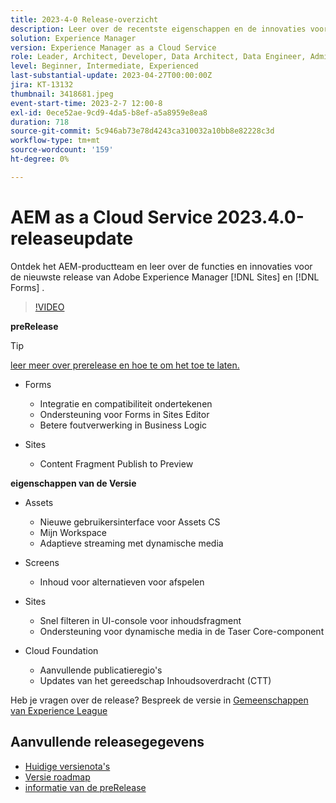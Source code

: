 ```yaml
---
title: 2023-4-0 Release-overzicht
description: Leer over de recentste eigenschappen en de innovaties voor 2023-2-0 versie voor Adobe Experience Manager  [!DNL Forms]  en  [!DNL Sites].
solution: Experience Manager
version: Experience Manager as a Cloud Service
role: Leader, Architect, Developer, Data Architect, Data Engineer, Admin, User
level: Beginner, Intermediate, Experienced
last-substantial-update: 2023-04-27T00:00:00Z
jira: KT-13132
thumbnail: 3418681.jpeg
event-start-time: 2023-2-7 12:00-8
exl-id: 0ece52ae-9cd9-4da5-b8ef-a5a8959e8ea8
duration: 718
source-git-commit: 5c946ab73e78d4243ca310032a10bb8e82228c3d
workflow-type: tm+mt
source-wordcount: '159'
ht-degree: 0%

---
```


# AEM as a Cloud Service 2023.4.0-releaseupdate

Ontdek het AEM-productteam en leer over de functies en innovaties voor de nieuwste release van Adobe Experience Manager [!DNL Sites] en [!DNL Forms] .

>[!VIDEO](https://video.tv.adobe.com/v/3418681/?learn=on)

**preRelease**

>[!TIP]
>
>[ leer meer over prerelease en hoe te om het toe te laten.](https://experienceleague.adobe.com/docs/experience-manager-cloud-service/content/release-notes/prerelease.html)

* Forms
   * Integratie en compatibiliteit ondertekenen
   * Ondersteuning voor Forms in Sites Editor
   * Betere foutverwerking in Business Logic

* Sites
   * Content Fragment Publish to Preview

**eigenschappen van de Versie**

* Assets
   * Nieuwe gebruikersinterface voor Assets CS
   * Mijn Workspace
   * Adaptieve streaming met dynamische media

* Screens
   * Inhoud voor alternatieven voor afspelen

* Sites
   * Snel filteren in UI-console voor inhoudsfragment
   * Ondersteuning voor dynamische media in de Taser Core-component

* Cloud Foundation
   * Aanvullende publicatieregio&#39;s
   * Updates van het gereedschap Inhoudsoverdracht (CTT)


Heb je vragen over de release?  Bespreek de versie in [ Gemeenschappen van Experience League ](https://adobe.ly/43FGHk0)


## Aanvullende releasegegevens

* [ Huidige versienota&#39;s ](https://experienceleague.adobe.com/docs/experience-manager-cloud-service/content/release-notes/home.html)
* [ Versie roadmap ](https://experienceleague.adobe.com/docs/experience-manager-release-information/aem-release-updates/update-releases-roadmap.html)
* [ informatie van de preRelease ](https://experienceleague.adobe.com/docs/experience-manager-cloud-service/content/release-notes/prerelease.html)
